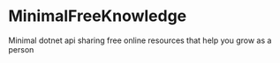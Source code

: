 # MinimalFreeKnowledge
Minimal dotnet api sharing free online resources that help you grow as a person
